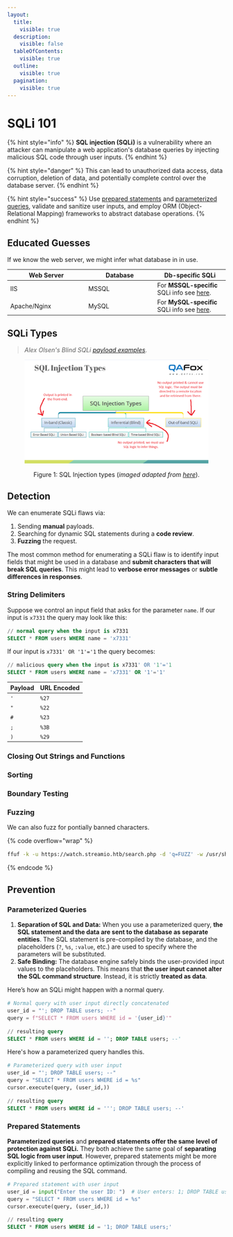 ```yaml
---
layout:
  title:
    visible: true
  description:
    visible: false
  tableOfContents:
    visible: true
  outline:
    visible: true
  pagination:
    visible: true
---
```


# SQLi 101

{% hint style="info" %}
**SQL injection (SQLi)** is a vulnerability where an attacker can manipulate a web application's database queries by injecting malicious SQL code through user inputs.
{% endhint %}

{% hint style="danger" %}
This can lead to unauthorized data access, data corruption, deletion of data, and potentially complete control over the database server.
{% endhint %}

{% hint style="success" %}
Use [prepared statements](sqli-101.md#prepared-statements) and [parameterized queries](sqli-101.md#parameterized-queries), validate and sanitize user inputs, and employ ORM (Object-Relational Mapping) frameworks to abstract database operations.
{% endhint %}

## Educated Guesses

If we know the web server, we might infer what database in in use.

<table><thead><tr><th width="166">Web Server</th><th width="145">Database</th><th>Db-specific SQLi</th></tr></thead><tbody><tr><td>IIS </td><td>MSSQL</td><td>For <strong>MSSQL-specific</strong> SQLi info see <a href="../../../../services/sql/mssql-1433.md#sqli">here</a>. </td></tr><tr><td>Apache/Nginx</td><td>MySQL </td><td>For <strong>MySQL-specific</strong> SQLi info see <a href="../../../../services/sql/mysql-3306.md#sqli">here</a>.</td></tr></tbody></table>

## SQLi Types

> _Alex Olsen's Blind SQLi_ [_payload examples_](https://www.db-fiddle.com/f/nLpyQDMd49iRygnY9H7CB8/5).

<div align="center">

<figure><img src="../../../../.gitbook/assets/sqli_types.png" alt="" width="563"><figcaption><p>Figure 1: SQL Injection types (<em>imaged adapted from</em> <a href="https://www.qafox.com/sql-injection-types/"><em>here</em></a>).</p></figcaption></figure>

</div>

## Detection

We can enumerate SQLi flaws via:

1. Sending **manual** payloads.
2. Searching for dynamic SQL statements during a **code review**.
3. **Fuzzing** the request.

The most common method for enumerating a SQLi flaw is to identify input fields that might be used in a database and **submit characters that will break SQL queries**. This might lead to **verbose error messages** or **subtle differences in responses**.

### String Delimiters

Suppose we control an input field that asks for the parameter `name`. If our input is `x7331` the query may look like this:

```sql
// normal query when the input is x7331
SELECT * FROM users WHERE name = 'x7331'
```

If our input is `x7331' OR '1'='1` the query becomes:

```sql
// malicious query when the input is x7331' OR '1'='1
SELECT * FROM users WHERE name = 'x7331' OR '1'='1'
```

| Payload | URL Encoded |
| ------- | ----------- |
| `'`     | `%27`       |
| `"`     | `%22`       |
| `#`     | `%23`       |
| `;`     | `%3B`       |
| `)`     | `%29`       |

### Closing Out Strings and Functions



### Sorting

### Boundary Testing

### Fuzzing

We can also fuzz for pontially banned characters.

{% code overflow="wrap" %}
```bash
ffuf -k -u https://watch.streamio.htb/search.php -d 'q=FUZZ' -w /usr/share/seclists/Fuzzing/special-chars.txt -c -ic -ac -H 'Content-Type: application/x-www-form-urlencoded'
```
{% endcode %}

## Prevention

### Parameterized Queries

1. **Separation of SQL and Data:** When you use a parameterized query, **the SQL statement and the data are sent to the database as separate entities**. The SQL statement is pre-compiled by the database, and the placeholders (`?`, `%s`, `:value`, etc.) are used to specify where the parameters will be substituted.
2. **Safe Binding:** The database engine safely binds the user-provided input values to the placeholders. This means that **the user input cannot alter the SQL command structure**. Instead, it is strictly **treated as data**.

Here’s how an SQLi might happen with a normal query.

```python
# Normal query with user input directly concatenated
user_id = "'; DROP TABLE users; --"
query = f"SELECT * FROM users WHERE id = '{user_id}'"
```

```sql
// resulting query
SELECT * FROM users WHERE id = ''; DROP TABLE users; --'
```

Here's how a parameterized query handles this.

```python
# Parameterized query with user input
user_id = "'; DROP TABLE users; --"
query = "SELECT * FROM users WHERE id = %s"
cursor.execute(query, (user_id,))
```

```sql
// resulting query
SELECT * FROM users WHERE id = '''; DROP TABLE users; --'
```

### Prepared Statements

**Parameterized queries** and **prepared statements offer the same level of protection against SQLi.** They both achieve the same goal of **separating SQL logic from user input**. However, prepared statements might be more explicitly linked to performance optimization through the process of compiling and reusing the SQL command.

```python
# Prepared statement with user input
user_id = input("Enter the user ID: ")  # User enters: 1; DROP TABLE users;
query = "SELECT * FROM users WHERE id = %s"
cursor.execute(query, (user_id,))
```

```sql
// resulting query
SELECT * FROM users WHERE id = '1; DROP TABLE users;'
```
